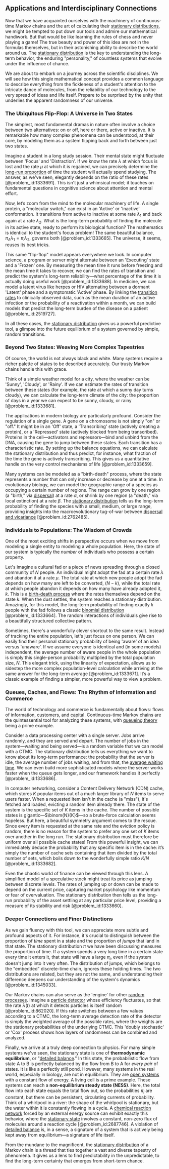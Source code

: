 ## Applications and Interdisciplinary Connections

Now that we have acquainted ourselves with the machinery of continuous-time Markov chains and the art of calculating their [stationary distributions](@article_id:193705), we might be tempted to put down our tools and admire our mathematical handiwork. But that would be like learning the rules of chess and never playing a game! The true beauty and power of this idea are not in the formulas themselves, but in their astonishing ability to describe the world around us. The [stationary distribution](@article_id:142048) is the key to understanding the long-term behavior, the enduring "personality," of countless systems that evolve under the influence of chance.

We are about to embark on a journey across the scientific disciplines. We will see how this single mathematical concept provides a common language to describe everything from the fickleness of a student's attention to the intricate dance of molecules, from the reliability of our technology to the very spread of ideas and life itself. Prepare to be surprised by the unity that underlies the apparent randomness of our universe.

### The Ubiquitous Flip-Flop: A Universe in Two States

The simplest, most fundamental dramas in nature often involve a choice between two alternatives: on or off, here or there, active or inactive. It is remarkable how many complex phenomena can be understood, at their core, by modeling them as a system flipping back and forth between just two states.

Imagine a student in a long study session. Their mental state might fluctuate between 'Focus' and 'Distraction'. If we know the rate $\lambda$ at which focus is lost and the rate $\mu$ at which it is regained, we can precisely determine the [long-run proportion](@article_id:276082) of time the student will actually spend studying. The answer, as we've seen, elegantly depends on the ratio of these rates [@problem_id:1333691]. This isn't just a whimsical model; it touches on fundamental questions in cognitive science about attention and mental effort.

Now, let’s zoom from the mind to the molecular machinery of life. A single protein, a "molecular switch," can exist in an 'Active' or 'Inactive' conformation. It transitions from active to inactive at some rate $\lambda_1$ and back again at a rate $\lambda_2$. What is the long-term probability of finding the molecule in its active state, ready to perform its biological function? The mathematics is identical to the student's focus problem! The same beautiful balance, $\pi_A \lambda_1 = \pi_I \lambda_2$, governs both [@problem_id:1333665]. The universe, it seems, reuses its best tricks.

This same "flip-flop" model appears everywhere we look. In computer science, a program or server might alternate between an 'Executing' state and a 'Frozen' one. By measuring the mean time it runs before freezing and the mean time it takes to recover, we can find the rates of transition and predict the system's long-term reliability—what percentage of the time it is actually doing useful work [@problem_id:1333688]. In medicine, we can model a latent virus like herpes or HIV alternating between a dormant 'Latent' phase and a symptomatic 'Active' phase. By linking the [transition rates](@article_id:161087) to clinically observed data, such as the mean duration of an active infection or the probability of a reactivation within a month, we can build models that predict the long-term burden of the disease on a patient [@problem_id:2519727].

In all these cases, the [stationary distribution](@article_id:142048) gives us a powerful predictive tool, a glimpse into the future equilibrium of a system governed by simple, random transitions.

### Beyond Two States: Weaving More Complex Tapestries

Of course, the world is not always black and white. Many systems require a richer palette of states to be described accurately. Our trusty Markov chains handle this with grace.

Think of a simple weather model for a city, where the weather can be 'Sunny', 'Cloudy', or 'Rainy'. If we can estimate the rates of transition between these states (for example, the rate at which a sunny day turns cloudy), we can calculate the long-term climate of the city: the proportion of days in a year we can expect to be sunny, cloudy, or rainy [@problem_id:1333681].

The applications in modern biology are particularly profound. Consider the regulation of a single gene. A gene on a chromosome is not simply "on" or "off." It might be in an 'Off' state, a 'Transcribing' state (actively creating a protein), or a 'Repressed' state (actively blocked from being transcribed). Proteins in the cell—activators and repressors—bind and unbind from the DNA, causing the gene to jump between these states. Each transition has a characteristic rate. By setting up the balance equations, we can calculate the stationary distribution and thus predict, for instance, what fraction of the time the gene is actively transcribing. This gives us a quantitative handle on the very control mechanisms of life [@problem_id:1333659].

Many systems can be modeled as a "birth-death" process, where the state represents a number that can only increase or decrease by one at a time. In evolutionary biology, we can model the geographic range of a species as occupying a certain number of regions. The range can grow by one region (a "birth," via [dispersal](@article_id:263415)) at a rate $\alpha$, or shrink by one region (a "death," via local extinction) at a rate $\beta$. The [stationary distribution](@article_id:142048) tells us the long-term probability of finding the species with a small, medium, or large range, providing insights into the macroevolutionary tug-of-war between [dispersal and vicariance](@article_id:166917) [@problem_id:2762485].

### Individuals to Populations: The Wisdom of Crowds

One of the most exciting shifts in perspective occurs when we move from modeling a single entity to modeling a whole population. Here, the state of our system is typically the *number* of individuals who possess a certain property.

Let's imagine a cultural fad or a piece of news spreading through a closed community of $N$ people. An individual might adopt the fad at a certain rate $\lambda$ and abandon it at a rate $\mu$. The total rate at which new people adopt the fad depends on how many are left to be converted, $(N-k)$, while the total rate at which people abandon it depends on how many have already adopted it, $k$. This is a [birth-death process](@article_id:168101) where the rates themselves depend on the state $k$. When the dust settles, the system reaches a stationary distribution. Amazingly, for this model, the long-term probability of finding exactly $k$ people with the fad follows a classic [binomial distribution](@article_id:140687) [@problem_id:1333664]. The random interactions of individuals give rise to a beautifully structured collective pattern.

Sometimes, there's a wonderfully clever shortcut to the same result. Instead of tracking the entire population, let's just focus on one person. We can easily find their personal stationary probability of being 'aware' of an idea versus 'unaware'. If we assume everyone is identical and (in some models) independent, the average number of aware people in the whole population is simply this single-person probability multiplied by the total population size, $N$. This elegant trick, using the linearity of expectation, allows us to sidestep the more complex population-level calculation while arriving at the same answer for the long-term average [@problem_id:1333671]. It’s a classic example of finding a simpler, more powerful way to view a problem.

### Queues, Caches, and Flows: The Rhythm of Information and Commerce

The world of technology and commerce is fundamentally about flows: flows of information, customers, and capital. Continuous-time Markov chains are the quintessential tool for analyzing these systems, with [queueing theory](@article_id:273287) being a prime example.

Consider a data processing center with a single server. Jobs arrive randomly, and they are served and depart. The number of jobs in the system—waiting and being served—is a random variable that we can model with a CTMC. The stationary distribution tells us everything we want to know about its long-term performance: the probability that the server is idle, the average number of jobs waiting, and from that, the [average waiting time](@article_id:274933). We can even build more sophisticated models where the server works faster when the queue gets longer, and our framework handles it perfectly [@problem_id:1333686].

In computer networking, consider a Content Delivery Network (CDN) cache, which stores $K$ popular items out of a much larger library of $N$ items to serve users faster. When a requested item isn't in the cache (a "miss"), it's fetched and loaded, evicting a random item already there. The state of the system is the specific set of $K$ items in the cache. The number of possible states is gigantic—$\binom{N}{K}$—so a brute-force calculation seems hopeless. But here, a beautiful symmetry argument comes to the rescue. Since every item is requested at the same rate and the eviction policy is random, there is no reason for the system to prefer any one set of $K$ items over another in the long run. The stationary distribution must therefore be uniform over all possible cache states! From this powerful insight, we can immediately deduce the probability that any specific item is in the cache: it’s simply the number of cache sets containing that item divided by the total number of sets, which boils down to the wonderfully simple ratio $K/N$ [@problem_id:1333682].

Even the chaotic world of finance can be viewed through this lens. A simplified model of a speculative stock might treat its price as jumping between discrete levels. The rates of jumping up or down can be made to depend on the current price, capturing market psychology like momentum or fear of overvaluation. The stationary distribution then tells us the long-run probability of the asset settling at any particular price level, providing a measure of its stability and risk [@problem_id:1333660].

### Deeper Connections and Finer Distinctions

As we gain fluency with this tool, we can appreciate more subtle and profound aspects of it. For instance, it's crucial to distinguish between the proportion of *time* spent in a state and the proportion of *jumps* that land in that state. The stationary distribution $\pi$ we have been discussing measures the proportion of time. If a system spends a very long time in a certain state every time it enters it, that state will have a large $\pi_i$, even if the system doesn't jump into it very often. The distribution of jumps, which belongs to the "embedded" discrete-time chain, ignores these holding times. The two distributions are related, but they are not the same, and understanding their difference deepens our understanding of the system's dynamics [@problem_id:1345033].

Our Markov chains can also serve as the 'engine' for other [random processes](@article_id:267993). Imagine a [particle detector](@article_id:264727) whose efficiency fluctuates, so that the rate $\lambda(t)$ at which it detects particles is itself random [@problem_id:862020]. If this rate switches between a few values according to a CTMC, the long-term average detection rate of the detector is simply the weighted average of the possible rates, where the weights are the stationary probabilities of the underlying CTMC. This 'doubly stochastic' or 'Cox' process shows how layers of randomness can be combined and analyzed.

Finally, we arrive at a truly deep connection to physics. For many simple systems we've seen, the stationary state is one of **thermodynamic equilibrium**, or "[detailed balance](@article_id:145494)." In this state, the probabilistic flow from state A to B is perfectly balanced by the flow from B to A for *every pair* of states. It is like a perfectly still pond. However, many systems in the real world, especially in biology, are not in equilibrium. They are [open systems](@article_id:147351) with a constant flow of energy. A living cell is a prime example. These systems can reach a **non-equilibrium steady state (NESS)**. Here, the total flow into each state equals the total flow out, so the probabilities $\pi_i$ are constant, but there can be persistent, circulating currents of probability. Think of a whirlpool in a river: the shape of the whirlpool is stationary, but the water within it is constantly flowing in a cycle. A [chemical reaction network](@article_id:152248) forced by an external energy source can exhibit exactly this behavior, where the [stationary state](@article_id:264258) involves a constant, non-zero flux of molecules around a reaction cycle [@problem_id:2687746]. A violation of [detailed balance](@article_id:145494) is, in a sense, a signature of a system that is actively being kept away from equilibrium—a signature of life itself.

From the mundane to the magnificent, the [stationary distribution](@article_id:142048) of a Markov chain is a thread that ties together a vast and diverse tapestry of phenomena. It gives us a lens to find predictability in the unpredictable, to find the long-term certainty that emerges from short-term chance.
